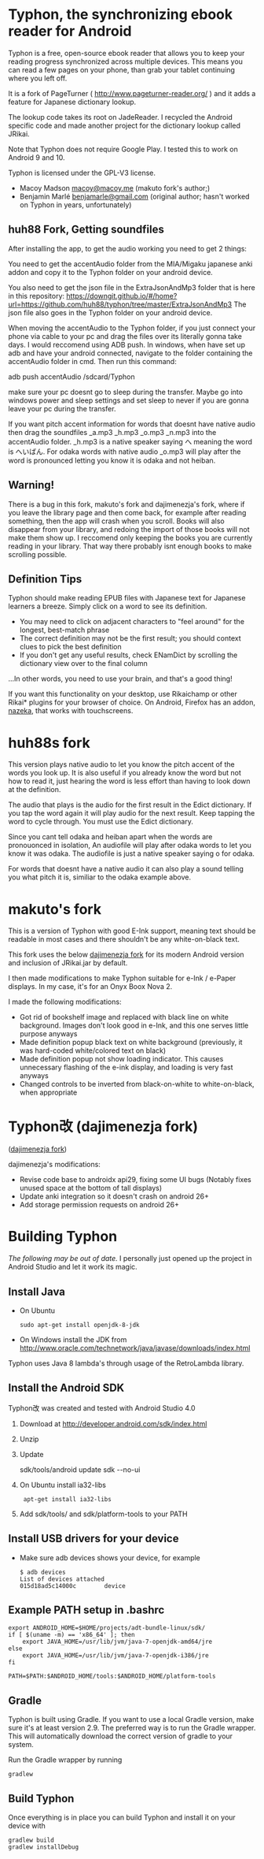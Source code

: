 Typhon, the synchronizing ebook reader for Android
========================================================

Typhon is a free, open-source ebook reader that allows you to keep your reading progress synchronized across multiple devices.
This means you can read a few pages on your phone, than grab your tablet continuing where you left off.

It is a fork of PageTurner ( http://www.pageturner-reader.org/ ) and it adds a feature for Japanese dictionary lookup.

The lookup code takes its root on JadeReader. I recycled the Android specific code and made another 
project for the dictionary lookup called JRikai.

Note that Typhon does not require Google Play. I tested this to work on Android 9 and 10.

Typhon is licensed under the GPL-V3 license.

- Macoy Madson macoy@macoy.me (makuto fork's author;)
- Benjamin Marlé benjamarle@gmail.com (original author; hasn't worked on Typhon in years, unfortunately)

## huh88 Fork, Getting soundfiles

After installing the app, to get the audio working you need to get 2 things:

You need to get the accentAudio folder from the MIA/Migaku japanese anki addon and copy it to the
Typhon folder on your android device.

You also need to get the json file in the ExtraJsonAndMp3 folder that is here in this repository:
https://downgit.github.io/#/home?url=https://github.com/huh88/typhon/tree/master/ExtraJsonAndMp3
The json file also goes in the Typhon folder on your android device.

When moving the accentAudio to the Typhon folder, if you just connect your phone via cable to your pc and drag the files over its
literally gonna take days. I would reccomend using ADB push. In windows, when have set up adb and have your android connected, 
navigate to the folder containing the accentAudio folder in cmd. Then run this command:

adb push accentAudio /sdcard/Typhon

make sure your pc doesnt go to sleep during the transfer. Maybe go into windows power and sleep settings and set sleep to never
if you are gonna leave your pc during the transfer.

If you want pitch accent information for words that doesnt have native audio then drag the soundfiles \_a.mp3 \_h.mp3 \_o.mp3 \_n.mp3
into the accentAudio folder. \_h.mp3 is a native speaker saying  へ meaning the word is  へいばん. For odaka words with native audio
\_o.mp3 will play after the word is pronounced letting you know it is odaka and not heiban.


## Warning!

There is a bug in this fork, makuto's fork and dajimenezja's fork, where if you leave the library page and then come back, for example after
reading something, then the app will crash when you scroll. Books will also disappear from your library, and redoing the import of those books
will not make them show up. I reccomend only keeping the books you are currently reading in your library. That way there probably isnt enough
books to make scrolling possible.


## Definition Tips

Typhon should make reading EPUB files with Japanese text for Japanese learners a breeze. Simply click on a word to see its definition.

- You may need to click on adjacent characters to "feel around" for the longest, best-match phrase
- The correct definition may not be the first result; you should context clues to pick the best definition
- If you don't get any useful results, check ENamDict by scrolling the dictionary view over to the final column

...In other words, you need to use your brain, and that's a good thing!

If you want this functionality on your desktop, use Rikaichamp or other Rikai* plugins for your browser of choice.
On Android, Firefox has an addon, [nazeka](https://github.com/wareya/nazeka), that works with touchscreens.


huh88s fork
=================
This version plays native audio to let you know the pitch accent of the words you look up. It is also useful if you already know the word but not how
to read it, just hearing the word is less effort than having to look down at the definition.

The audio that plays is the audio for the first result in the Edict dictionary. If you tap the word again it will play audio for the next result.
Keep tapping the word to cycle through. You must use the Edict dictionary.

Since you cant tell odaka and heiban apart when the words are pronouonced in isolation, An audiofile will play after odaka words to let you know it was
odaka. The audiofile is just a native speaker saying o for odaka.

For words that doesnt have a native audio it can also play a sound telling you what pitch it is, similiar to the odaka example above.


makuto's fork
=================
This is a version of Typhon with good E-Ink support, meaning text should be readable in most cases and there shouldn't be any white-on-black text.

This fork uses the below [dajimenezja fork](https://github.com/dajimenezja/typhon) for its modern Android version and inclusion of JRikai.jar by default.

I then made modifications to make Typhon suitable for e-Ink / e-Paper displays. In my case, it's for an Onyx Boox Nova 2.

I made the following modifications:
- Got rid of bookshelf image and replaced with black line on white background. Images don't look good in e-Ink, and this one serves little purpose anyways
- Made definition popup black text on white background (previously, it was hard-coded white/colored text on black)
- Made definition popup not show loading indicator. This causes unnecessary flashing of the e-ink display, and loading is very fast anyways
- Changed controls to be inverted from black-on-white to white-on-black, when appropriate

Typhon改 (dajimenezja fork)
=================
([dajimenezja fork](https://github.com/dajimenezja/typhon))

dajimenezja's modifications:
- Revise code base to androidx api29, fixing some UI bugs (Notably fixes unused space at the bottom of tall displays)
- Update anki integration so it doesn't crash on android 26+
- Add storage permission requests on android 26+

Building Typhon
=================
*The following may be out of date.* I personally just opened up the project in Android Studio and let it work its magic.

## Install Java
*   On Ubuntu

        sudo apt-get install openjdk-8-jdk

*   On Windows install the JDK from http://www.oracle.com/technetwork/java/javase/downloads/index.html

Typhon uses Java 8 lambda's through usage of the RetroLambda library.

## Install the Android SDK 

Typhon改 was created and tested with Android Studio 4.0

1.   Download at http://developer.android.com/sdk/index.html
2.   Unzip
3.   Update 

        sdk/tools/android update sdk --no-ui
4. On Ubuntu install ia32-libs

        apt-get install ia32-libs
5. Add sdk/tools/ and sdk/platform-tools to your PATH

## Install USB drivers for your device

*   Make sure adb devices shows your device, for example

        $ adb devices
        List of devices attached 
        015d18ad5c14000c        device

## Example PATH setup in .bashrc

    export ANDROID_HOME=$HOME/projects/adt-bundle-linux/sdk/
    if [ $(uname -m) == 'x86_64' ]; then
        export JAVA_HOME=/usr/lib/jvm/java-7-openjdk-amd64/jre
    else
        export JAVA_HOME=/usr/lib/jvm/java-7-openjdk-i386/jre
    fi

    PATH=$PATH:$ANDROID_HOME/tools:$ANDROID_HOME/platform-tools


## Gradle

Typhon is built using Gradle. If you want to use a local Gradle version, make sure it's at least version 2.9.
The preferred way is to run the Gradle wrapper. This will automatically download the correct version of gradle to your system.

Run the Gradle wrapper by running

    gradlew

## Build Typhon
Once everything is in place you can build Typhon and install it on your device with 

    gradlew build
    gradlew installDebug
